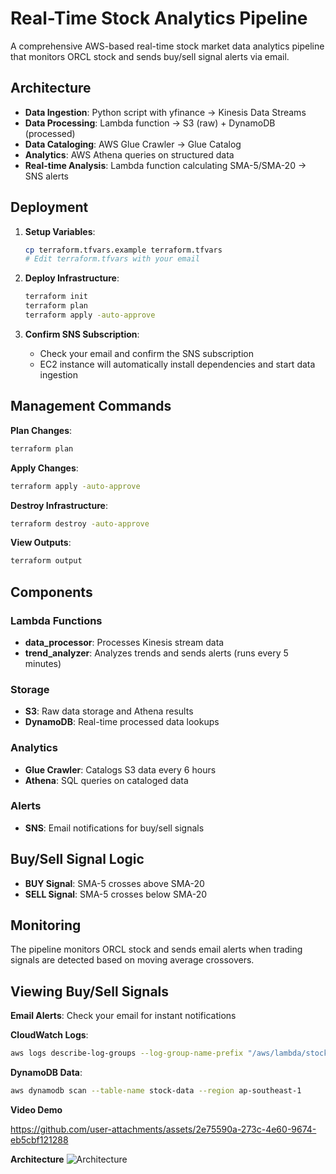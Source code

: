 # Real-Time Stock Analytics Pipeline

A comprehensive AWS-based real-time stock market data analytics pipeline that monitors ORCL stock and sends buy/sell signal alerts via email.

## Architecture

- **Data Ingestion**: Python script with yfinance → Kinesis Data Streams
- **Data Processing**: Lambda function → S3 (raw) + DynamoDB (processed)
- **Data Cataloging**: AWS Glue Crawler → Glue Catalog
- **Analytics**: AWS Athena queries on structured data
- **Real-time Analysis**: Lambda function calculating SMA-5/SMA-20 → SNS alerts

## Deployment

1. **Setup Variables**:
   ```bash
   cp terraform.tfvars.example terraform.tfvars
   # Edit terraform.tfvars with your email
   ```

2. **Deploy Infrastructure**:
   ```bash
   terraform init
   terraform plan
   terraform apply -auto-approve
   ```

3. **Confirm SNS Subscription**:
   - Check your email and confirm the SNS subscription
   - EC2 instance will automatically install dependencies and start data ingestion

## Management Commands

**Plan Changes**:
```bash
terraform plan
```

**Apply Changes**:
```bash
terraform apply -auto-approve
```

**Destroy Infrastructure**:
```bash
terraform destroy -auto-approve
```

**View Outputs**:
```bash
terraform output
```

## Components

### Lambda Functions
- **data_processor**: Processes Kinesis stream data
- **trend_analyzer**: Analyzes trends and sends alerts (runs every 5 minutes)

### Storage
- **S3**: Raw data storage and Athena results
- **DynamoDB**: Real-time processed data lookups

### Analytics
- **Glue Crawler**: Catalogs S3 data every 6 hours
- **Athena**: SQL queries on cataloged data

### Alerts
- **SNS**: Email notifications for buy/sell signals

## Buy/Sell Signal Logic

- **BUY Signal**: SMA-5 crosses above SMA-20
- **SELL Signal**: SMA-5 crosses below SMA-20

## Monitoring

The pipeline monitors ORCL stock and sends email alerts when trading signals are detected based on moving average crossovers.

## Viewing Buy/Sell Signals

**Email Alerts**: Check your email for instant notifications

**CloudWatch Logs**:
```bash
aws logs describe-log-groups --log-group-name-prefix "/aws/lambda/stock-trend-analyzer"
```

**DynamoDB Data**:
```bash
aws dynamodb scan --table-name stock-data --region ap-southeast-1
```

**Video Demo**

https://github.com/user-attachments/assets/2e75590a-273c-4e60-9674-eb5cbf121288

**Architecture**
![Architecture](https://github.com/user-attachments/assets/0b7e8ce1-ecdf-49ca-8b63-a6e27961b786)



